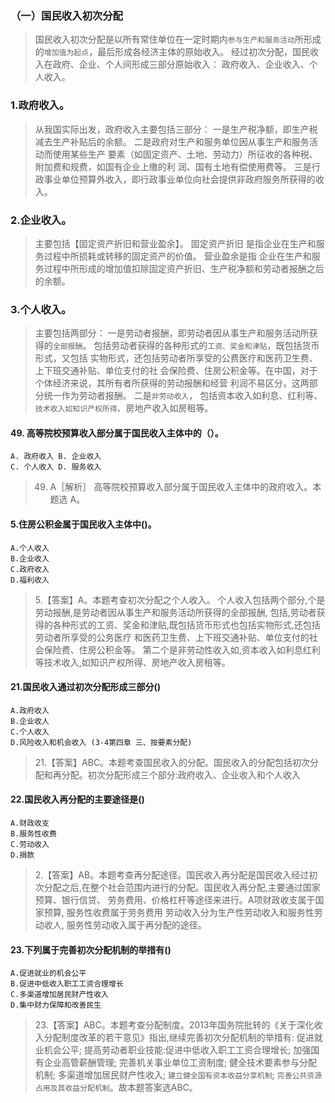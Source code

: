 ### （一）国民收入初次分配
>   国民收入初次分配是以所有常住单位在一定时期内`参与生产和服务活动`所形成的`增加值为起点`，最后形成各经济主体的原始收入。
    经过初次分配，国民收入在政府、企业、个人间形成三部分原始收入：
        政府收入、企业收入、个人收入。
        
### 1.政府收入。
>   从我国实际出发，政府收入主要包括三部分：
    一是生产税净额，即生产税减去生产补贴后的余额。
    二是政府对生产和服务单位因从事生产和服务活动而使用某些生产
    要素（如固定资产、土地、劳动力）所征收的各种税、附加费和规费，如国有企业上缴的利
    润、国有土地有偿使用费等。
    三是行政事业单位预算外收入，即行政事业单位向社会提供非政府服务所获得的收入。
    
### 2.企业收入。
>   主要包括【固定资产折旧和营业盈余】。
    固定资产折旧
        是指企业在生产和服务过程中所损耗或转移的固定资产的价值。
    营业盈余是指
        企业在生产和服务过程中所形成的增加值扣除固定资产折旧、生产税净额和劳动者报酬之后的余额。
### 3.个人收入。
>   主要包括两部分：
    一是劳动者报酬，即劳动者因从事生产和服务活动所获得的`全部报酬`。
        包括劳动者获得的各种形式的`工资、奖金和津贴`，既包括货币形式，又包括
        实物形式，还包括劳动者所享受的公费医疗和医药卫生费、上下班交通补贴、单位支付的社
        会保险费、住房公积金等。在中国，对于个体经济来说，其所有者所获得的劳动报酬和经营
        利润不易区分，这两部分统一作为劳动者报酬。
    二是`非劳动收入`，
        包括资本收入如利息、红利等、`技术收入如知识产权所得`、房地产收入如房租等。

#### 49. 高等院校预算收入部分属于国民收入主体中的（）。
    A. 政府收入 B. 企业收入
    C. 个人收入 D. 服务收入
>   49. A［解析］ 高等院校预算收入部分属于国民收入主体中的政府收入。本
    题选 A。

#### 5.住房公积金属于国民收入主体中()。
    A.个人收入
    B.企业收入
    C.政府收入
    D.福利收入
>   5.【答案】A。本题考查初次分配之个人收入。
个人收入包括两个部分,个是劳动报酬,是劳动者因从事生产和服务活动所获得的全部报酬,
包括,劳动者获得的各种形式的工资、奖金和津贴,既包括货币形式也包括实物形式,还包括劳动者所享受的公务医疗
    和医药卫生费、上下班交通补贴、单位支付的社会保险费、住房公积金等。
第二个是非劳动性收入如,资本收入如利息红利等技术收入,如知识产权所得、房地产收入房租等。

#### 21.国民收入通过初次分配形成三部分()
    A.政府收入
    B.企业收人
    C.个人收入
    D.风险收入和机会收入 (3-4第四章 三、按要素分配)
>   21.【答案】ABC。本题考查国民收入的分配。国民收入的分配包括初次分
    配和再分配。初次分配形成三个部分:政府收入、企业收入和个人收入

#### 22.国民收入再分配的主要途径是()
    A.财政收支
    B.服务性收费
    C.劳动收入
    D.捐款
>   2.【答案】AB。本题考查再分配途径。国民收入再分配是国民收入经过初
    次分配之后,在整个社会范围内进行的分配。国民收入再分配,主要通过国家预算、银行信贷、
    劳务费用、价格杠杆等途径来进行。A项财政收支属于国家预算,
    服务性收费属于劳务费用
    劳动收入分为生产性劳动收入和服务性劳动收人,
    服务性劳动收入属于再分配的途径。

    
#### 23.下列属于完善初次分配机制的举措有()
    A.促进就业的机会公平
    B.促进中低收入职工工资合理增长
    C.多渠道增加居民财产性收入
    D.集中财力保障和改善民生
>   23.【答案】ABC。本题考查分配制度。2013年国务院批转的《关于深化收
    入分配制度改革的若干意见》指出,继续完善初次分配机制的举措有:
    促进就业机会公平;
    提高劳动者职业技能:促进中低收入职工工资合理增长;
    加强国有企业高管薪酬管理;
    完善机关事业单位工资制度;
    健全技术要素参与分配机制;
    多渠道增加居民财产性收入;
    `建立健全国有资本收益分享机制`;
    `完善公共资源占用及其收益分配机制`。故本题答案选ABC。






